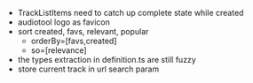 * TrackListItems need to catch up complete state while created
* audiotool logo as favicon
* sort created, favs, relevant, popular
  * orderBy=[favs,created]
  * so=[relevance]
* the types extraction in definition.ts are still fuzzy
* store current track in url search param